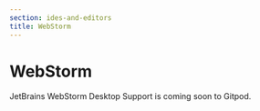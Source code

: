 ```yaml
---
section: ides-and-editors
title: WebStorm
---
```


<script context="module">
  export const prerender = true;
</script>

# WebStorm

JetBrains WebStorm Desktop Support is coming soon to Gitpod.
